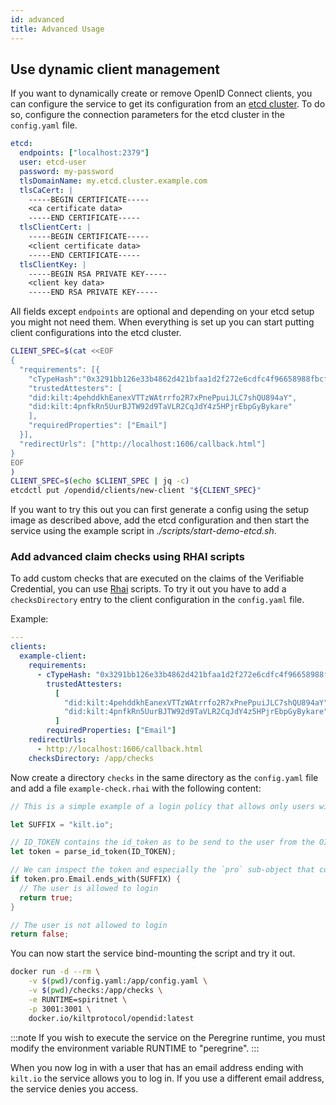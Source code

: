 ```yaml
---
id: advanced
title: Advanced Usage
---
```


## Use dynamic client management

If you want to dynamically create or remove OpenID Connect clients, you can configure the service to get its configuration from an [etcd cluster](https://etcd.io).
To do so, configure the connection parameters for the etcd cluster in the `config.yaml` file.

```yaml
etcd:
  endpoints: ["localhost:2379"]
  user: etcd-user
  password: my-password
  tlsDomainName: my.etcd.cluster.example.com
  tlsCaCert: |
    -----BEGIN CERTIFICATE-----
    <ca certificate data>
    -----END CERTIFICATE-----
  tlsClientCert: |
    -----BEGIN CERTIFICATE-----
    <client certificate data>
    -----END CERTIFICATE-----
  tlsClientKey: |
    -----BEGIN RSA PRIVATE KEY-----
    <client key data>
    -----END RSA PRIVATE KEY-----
```

All fields except `endpoints` are optional and depending on your etcd setup you might not need them.
When everything is set up you can start putting client configurations into the etcd cluster.

```bash
CLIENT_SPEC=$(cat <<EOF
{
  "requirements": [{
    "cTypeHash":"0x3291bb126e33b4862d421bfaa1d2f272e6cdfc4f96658988fbcffea8914bd9ac",
    "trustedAttesters": [
    "did:kilt:4pehddkhEanexVTTzWAtrrfo2R7xPnePpuiJLC7shQU894aY",
    "did:kilt:4pnfkRn5UurBJTW92d9TaVLR2CqJdY4z5HPjrEbpGyBykare"
    ],
    "requiredProperties": ["Email"]
  }],
  "redirectUrls": ["http://localhost:1606/callback.html"]
}
EOF
)
CLIENT_SPEC=$(echo $CLIENT_SPEC | jq -c)
etcdctl put /opendid/clients/new-client "${CLIENT_SPEC}"
```

If you want to try this out you can first generate a config using the setup image as described above, add the etcd configuration and then start the service using the example script in _./scripts/start-demo-etcd.sh_.

### Add advanced claim checks using RHAI scripts

To add custom checks that are executed on the claims of the Verifiable Credential, you can use [Rhai](https://rhai.rs) scripts.
To try it out you have to add a `checksDirectory` entry to the client configuration in the `config.yaml` file.

Example:

```yaml
---
clients:
  example-client:
    requirements:
      - cTypeHash: "0x3291bb126e33b4862d421bfaa1d2f272e6cdfc4f96658988fbcffea8914bd9ac"
        trustedAttesters:
          [
            "did:kilt:4pehddkhEanexVTTzWAtrrfo2R7xPnePpuiJLC7shQU894aY",
            "did:kilt:4pnfkRn5UurBJTW92d9TaVLR2CqJdY4z5HPjrEbpGyBykare",
          ]
        requiredProperties: ["Email"]
    redirectUrls:
      - http://localhost:1606/callback.html
    checksDirectory: /app/checks
```

Now create a directory `checks` in the same directory as the `config.yaml` file and add a file `example-check.rhai` with the following content:

```rust
// This is a simple example of a login policy that allows only users with an email address ending with `kilt.io` to login.

let SUFFIX = "kilt.io";

// ID_TOKEN contains the id_token as to be send to the user from the OIDC provider
let token = parse_id_token(ID_TOKEN);

// We can inspect the token and especially the `pro` sub-object that contains the users claims
if token.pro.Email.ends_with(SUFFIX) {
  // The user is allowed to login
  return true;
}

// The user is not allowed to login
return false;
```

You can now start the service bind-mounting the script and try it out.

```bash
docker run -d --rm \
    -v $(pwd)/config.yaml:/app/config.yaml \
    -v $(pwd)/checks:/app/checks \
    -e RUNTIME=spiritnet \
    -p 3001:3001 \
    docker.io/kiltprotocol/opendid:latest
```

:::note
If you wish to execute the service on the Peregrine runtime, you must modify the environment variable RUNTIME to "peregrine".
:::

When you now log in with a user that has an email address ending with `kilt.io` the service allows you to log in.
If you use a different email address, the service denies you access.
